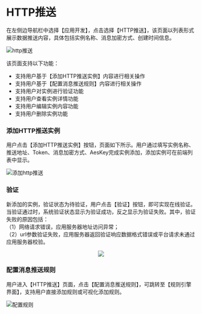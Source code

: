 # HTTP推送

在左侧边导航栏中选择【应用开发】，点击选择【HTTP推送】，该页面以列表形式展示数据推送内容，具体包括实例名称、消息加密方式、创建时间信息。

![http推送](/images\qinghua\device-management\http-push.png)

该页面支持以下功能：

- 支持用户基于【添加HTTP推送实例】内容进行相关操作
- 支持用户基于【配置消息推送规则】内容进行相关操作
- 支持用户对实例进行验证功能
- 支持用户查看实例详情功能
- 支持用户编辑实例内容功能
- 支持用户删除实例功能

### 添加HTTP推送实例

用户点击【添加HTTP推送实例】按钮，页面如下所示。用户通过填写实例名称、推送地址、Token、消息加密方式、AesKey完成实例添加，添加实例可在前端列表中显示。

![添加http推送](/images\qinghua\device-management\http-push-add.png)

### 验证

新添加的实例，验证状态为待验证，用户点击【验证】按钮，即可实现在线验证。当验证通过时，系统验证状态显示为验证成功，反之显示为验证失败。其中，验证失败的原因包括：  
（1）网络请求错误，应用服务器地址访问异常；  
（2）url参数验证失败，应用服务器返回验证响应数据格式错误或平台请求未通过应用服务器校验。

<div align=center><img src ="/images\qinghua\device-management\http-push-validation.png"/></div>

### 配置消息推送规则

用户进入【HTTP推送】页面，点击【配置消息推送规则】，可跳转至【规则引擎界面】，支持用户直接添加规则或可视化添加规则。

![配置规则](/images\qinghua\device-management\configure-push-rule.png)